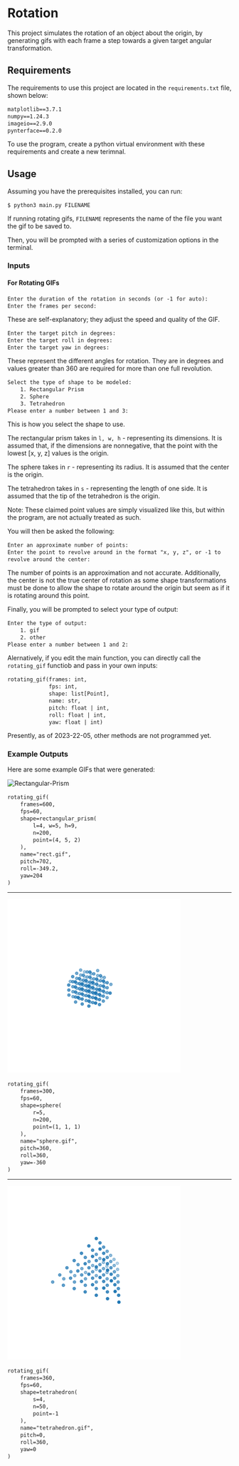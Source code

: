# Rotation

This project simulates the rotation of an object about the origin, by generating gifs with each frame a step towards a given target angular transformation.

## Requirements

The requirements to use this project are located in the `requirements.txt` file, shown below:

```
matplotlib==3.7.1
numpy==1.24.3
imageio==2.9.0
pynterface==0.2.0
```

To use the program, create a python virtual environment with these requirements and create a new terimnal.

## Usage

Assuming you have the prerequisites installed, you can run:

```
$ python3 main.py FILENAME
```

If running rotating gifs, `FILENAME` represents the name of the file you want the gif to be saved to.

Then, you will be prompted with a series of customization options in the terminal.

### Inputs

#### For Rotating GIFs

```
Enter the duration of the rotation in seconds (or -1 for auto): 
Enter the frames per second: 
```

These are self-explanatory; they adjust the speed and quality of the GIF. 

```
Enter the target pitch in degrees:
Enter the target roll in degrees:
Enter the target yaw in degrees:
```

These represent the different angles for rotation. They are in degrees and values greater than 360 are required for more than one full revolution.

```
Select the type of shape to be modeled: 
    1. Rectangular Prism
    2. Sphere
    3. Tetrahedron
Please enter a number between 1 and 3:
```

This is how you select the shape to use. 

The rectangular prism takes in `l, w, h` - representing its dimensions. It is assumed that, if the dimensions are nonnegative, that the point with the lowest [x, y, z] values is the origin.

The sphere takes in `r` - representing its radius. It is assumed that the center is the origin.

The tetrahedron takes in `s` - representing the length of one side. It is assumed that the tip of the tetrahedron is the origin. 

Note: These claimed point values are simply visualized like this, but within the program, are not actually treated as such.

You will then be asked the following:

```
Enter an approximate number of points: 
Enter the point to revolve around in the format "x, y, z", or -1 to revolve around the center: 
```

The number of points is an approximation and not accurate. Additionally, the center is not the true center of rotation as some shape transformations must be done to allow the shape to rotate around the origin but seem as if it is rotating around this point.

Finally, you will be prompted to select your type of output: 

```
Enter the type of output:
    1. gif
    2. other
Please enter a number between 1 and 2:
```

Alernatively, if you edit the main function, you can directly call the `rotating_gif` functiob and pass in your own inputs:

```python3
rotating_gif(frames: int, 
             fps: int, 
             shape: list[Point], 
             name: str, 
             pitch: float | int, 
             roll: float | int, 
             yaw: float | int)
```

Presently, as of 2023-22-05, other methods are not programmed yet.

### Example Outputs

Here are some example GIFs that were generated:

![Rectangular-Prism](demo/rect.gif)

```python3
rotating_gif(
    frames=600,
    fps=60,
    shape=rectangular_prism(
        l=4, w=5, h=9,
        n=200,
        point=(4, 5, 2)
    ),
    name="rect.gif",
    pitch=702,
    roll=-349.2,
    yaw=204
)
```

<hr>

![Sphere](demo/sphere.gif)

```python3
rotating_gif(
    frames=300,
    fps=60,
    shape=sphere(
        r=5,
        n=200,
        point=(1, 1, 1)
    ),
    name="sphere.gif",
    pitch=360,
    roll=360,
    yaw=-360
)
```

<hr>

![Tetrahedron](demo/tetrahedron.gif)

```python3
rotating_gif(
    frames=360,
    fps=60,
    shape=tetrahedron(
        s=4,
        n=50,
        point=-1
    ),
    name="tetrahedron.gif",
    pitch=0,
    roll=360,
    yaw=0
)
```